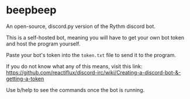 # beepbeep
An open-source, discord.py version of the Rythm discord bot.

This is a self-hosted bot, meaning you will have to get
your own bot token and host the program yourself.

Paste your bot's token into the `token.txt` file to send it to the program.

If you do not know what any of this means, visit this link:
https://github.com/reactiflux/discord-irc/wiki/Creating-a-discord-bot-&-getting-a-token

Use b/help to see the commands once the bot is running.

